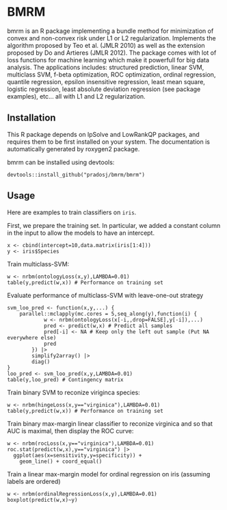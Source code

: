 BMRM
===============
bmrm is an R package implementing a bundle method for minimization of convex and 
    non-convex risk 
    under L1 or L2 regularization. Implements the algorithm proposed by Teo et 
    al. (JMLR 2010) as well as the extension proposed by Do and Artieres (JMLR 
    2012). The package comes with lot of loss functions for machine learning 
    which make it powerfull for big data analysis. The applications includes:
    structured prediction, linear SVM, multiclass SVM, f-beta optimization, 
    ROC optimization, ordinal regression, quantile regression,
    epsilon insensitive regression, least mean square, logistic regression,
    least absolute deviation regression (see package examples), etc... all with
    L1 and L2 regularization.

Installation
---------------
This R package depends on lpSolve and LowRankQP packages, and requires them to 
be first installed on your system. The documentation is automatically generated
by roxygen2 package.

bmrm can be installed using devtools:

    devtools::install_github("pradosj/bmrm/bmrm")


Usage
---------------

Here are examples to train classifiers on `iris`.

First, we prepare the training set. In particular, we added a constant column in the input to allow the models to have an intercept.

    x <- cbind(intercept=10,data.matrix(iris[1:4]))
    y <- iris$Species


Train multiclass-SVM:

    w <- nrbm(ontologyLoss(x,y),LAMBDA=0.01)
    table(y,predict(w,x)) # Performance on training set

Evaluate performance of multiclass-SVM with leave-one-out strategy

    svm_loo_pred <- function(x,y,...) {
        parallel::mclapply(mc.cores = 5,seq_along(y),function(i) {
                w <- nrbm(ontologyLoss(x[-i,,drop=FALSE],y[-i]),...)
                pred <- predict(w,x) # Predict all samples
                pred[-i] <- NA # Keep only the left out sample (Put NA everywhere else)
                pred
            }) |>
            simplify2array() |>
            diag()
    }
    loo_pred <- svm_loo_pred(x,y,LAMBDA=0.01)
    table(y,loo_pred) # Contingency matrix

Train binary SVM to reconize viriginca species:

    w <- nrbm(hingeLoss(x,y=="virginica"),LAMBDA=0.01)
    table(y,predict(w,x)) # Performance on training set

Train binary max-margin linear classifier to reconize virginica and so that AUC is maximal, then display the ROC curve:

    w <- nrbm(rocLoss(x,y=="virginica"),LAMBDA=0.01)
    roc.stat(predict(w,x),y=="virginica") |>
      ggplot(aes(x=sensitivity,y=specificity)) + 
        geom_line() + coord_equal()

Train a linear max-margin model for ordinal regression on iris (assuming labels are ordered)

    w <- nrbm(ordinalRegressionLoss(x,y),LAMBDA=0.01)
    boxplot(predict(w,x)~y) 


